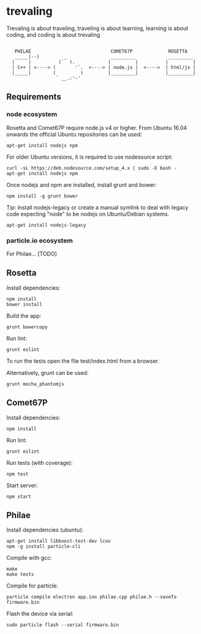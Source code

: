 # trevaling

Trevaling is about traveling, traveling is about learning, learning is about coding, and coding is about trevaling
```

   PHILAE                             COMET67P             ROSETTA
   _____|--)         _                _________            _________
  |     |          (`  ).            |         |          |         |
  | C++ | <----> (       '`.  <----> | node.js |  <---->  | html/js |
  |_____|        (         )         |_________|          |_________|
                  ` __.:'-'

```

## Requirements

### node ecosystem

Rosetta and Comet67P require node.js v4 or higher. From Ubuntu 16.04 onwards the official Ubuntu repositories can be used:
```
apt-get install nodejs npm
```

For older Ubuntu versions, it is required to use nodesource script:
```
curl -sL https://deb.nodesource.com/setup_4.x | sudo -E bash -
apt-get install nodejs npm
```

Once nodejs and npm are installed, install grunt and bower:
```
npm install -g grunt bower
```

Tip: install nodejs-legacy or create a manual symlink to deal with legacy code expecting "node" to be nodejs on Ubuntu/Debian systems.
```
apt-get install nodejs-legacy
```

### particle.io ecosystem

For Philae... [TODO]


## Rosetta

Install dependencies:
```
npm install
bower install
```

Build the app:
```
grunt bowercopy
```

Run lint:
```
grunt eslint
```

To run the tests open the file test/index.html from a browser.

Alternatively, grunt can be used:
```
grunt mocha_phantomjs
```

## Comet67P

Install dependencies:
```
npm install
```

Run lint:
```
grunt eslint
```

Run tests (with coverage):
```
npm test
```

Start server:
```
npm start
```

## Philae

Install dependencies (ubuntu):
```
apt-get install libboost-test-dev lcov
npm -g install particle-cli
```

Compile with gcc:
```
make
make tests
```

Compile for particle:
```
particle compile electron app.ino philae.cpp philae.h --saveTo firmware.bin
```

Flash the device via serial:
```
sudo particle flash --serial firmware.bin
```
